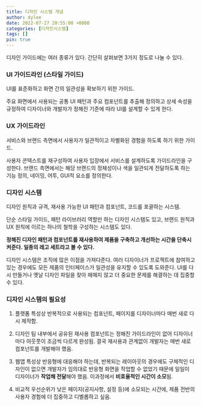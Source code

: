 ```yaml
---
title: 디자인 시스템 개념
author: dylee
date: 2022-07-27 20:55:00 +0800
categories: [디자인시스템]
tags: []
pin: true
---
```



디자인 가이드에는 여러 종류가 있다. 간단히 살펴보면 3가지 정도로 나눌 수 있다.


### UI 가이드라인 (스타일 가이드)

UI를 표준화하고 화면 간의 일관성을 확보하기 위한 가이드.

주요 화면에서 사용되는 공통 UI 패턴과 주요 컴포넌트를 추출해 정의하고 상세 속성을 규정하여 디자이너와 개발자가 정해진 기준에 따라 UI를 설계할 수 있게 한다.



### UX 가이드라인

서비스와 브랜드 측면에서 사용자가 일관적이고 차별화된 경험을 하도록 하기 위한 가이드.

사용자 콘텍스트를 재구성하여 사용자 입장에서 서비스를 설계하도록 가이드라인을 구성한다. 브랜드 측면에서는 해당 브랜드의 정체성이나 색을 일관되게 전달하도록 하는 기능 정의, 네이밍, 어투, GUI적 요소를 정의한다.



### 디자인 시스템

디자인 원칙과 규격, 재사용 가능한 UI 패턴과 컴포넌트, 코드를 포괄하는 시스템.

단순 스타일 가이드, 패턴 라이브러리 역할만 하는 디자인 시스템도 있고, 브랜드 원칙과 UX 원칙에 이르는 하나의 철학을 구성하는 시스템도 있다.

**정해진 디자인 패턴과 컴포넌트를 재사용하여 제품을 구축하고 개선하는 시간을 단축시켜준다. 일종의 레고 세트라고 볼 수 있다.**

디자인 시스템은 조직에 많은 이점을 가져다준다. 여러 디자이너가 프로젝트에 참여하고 있는 경우에도 모든 제품의 인터페이스가 일관성을 유지할 수 있도록 도와준다. UI를 다시 만들거나 옛날 디자인 파일을 찾아 헤매지 않고 더 중요한 문제를 해결하는 데 집중할 수 있다.


### 디자인 시스템의 필요성

1) 플랫폼 특성상 반복적으로 사용되는 컴포넌트, 페이지를 디자이너마다 매번 새로 다시 제작함.

2) 디자인 팀 내부에서 공유된 재사용 컴포넌트는 정해진 가이드라인이 없어 디자이너마다 아웃풋이 조금씩 다르게 완성됨. 결국 재사용과 관계없이 개발자는 매번 새로 컴포넌트를 개발해야 했음.

3) 웹앱 특성상 반응형에 대응해야 하는데, 반복되는 레이아웃의 경우에도 구체적인 디자인이 없으면 개발자가 임의대로 반응형 화면을 작업할 수 없었기 때문에 일일이 디자이너가 **작업해 전달**해야 했음. 이과정에서 **비효율적인 시간이 소모**됨.

4) 비교적 우선순위가 낮은 페이지(공지사항, 설정 등)에 소모되는 시간에, 제품 전반의 사용자 경험에 더 집중하고 디벨롭하고 싶음.
